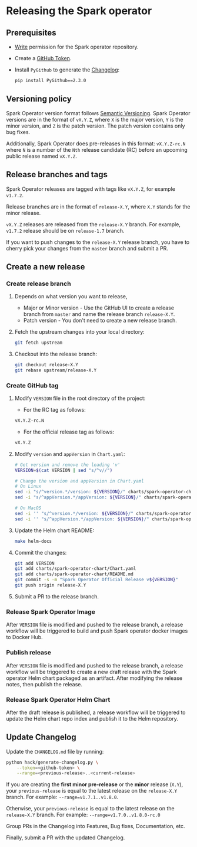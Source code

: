 # Releasing the Spark operator

## Prerequisites

- [Write](https://docs.github.com/organizations/managing-access-to-your-organizations-repositories/repository-permission-levels-for-an-organization#permission-levels-for-repositories-owned-by-an-organization) permission for the Spark operator repository.

- Create a [GitHub Token](https://docs.github.com/github/authenticating-to-github/keeping-your-account-and-data-secure/creating-a-personal-access-token).

- Install `PyGithub` to generate the [Changelog](../CHANGELOG.md):

  ```bash
  pip install PyGithub==2.3.0
  ```

## Versioning policy

Spark Operator version format follows [Semantic Versioning](https://semver.org/). Spark Operator versions are in the format of `vX.Y.Z`, where `X` is the major version, `Y` is the minor version, and `Z` is the patch version. The patch version contains only bug fixes.

Additionally, Spark Operator does pre-releases in this format: `vX.Y.Z-rc.N` where `N` is a number of the `Nth` release candidate (RC) before an upcoming public release named `vX.Y.Z`.

## Release branches and tags

Spark Operator releases are tagged with tags like `vX.Y.Z`, for example `v1.7.2`.

Release branches are in the format of `release-X.Y`, where `X.Y` stands for the minor release.

`vX.Y.Z` releases are released from the `release-X.Y` branch. For example, `v1.7.2` release should be on `release-1.7` branch.

If you want to push changes to the `release-X.Y` release branch, you have to cherry pick your changes from the `master` branch and submit a PR.

## Create a new release

### Create release branch

1. Depends on what version you want to release,

   - Major or Minor version - Use the GitHub UI to create a release branch from `master` and name the release branch `release-X.Y`.
   - Patch version - You don't need to create a new release branch.

2. Fetch the upstream changes into your local directory:

   ```bash
   git fetch upstream
   ```

3. Checkout into the release branch:

   ```bash
   git checkout release-X.Y
   git rebase upstream/release-X.Y
   ```

### Create GitHub tag

1. Modify `VERSION` file in the root directory of the project:

    - For the RC tag as follows:

    ```bash
    vX.Y.Z-rc.N
    ```

    - For the official release tag as follows:

    ```bash
    vX.Y.Z
    ```

2. Modify `version` and `appVersion` in `Chart.yaml`:

    ```bash
    # Get version and remove the leading 'v'
    VERSION=$(cat VERSION | sed "s/^v//")

    # Change the version and appVersion in Chart.yaml
    # On Linux
    sed -i "s/^version.*/version: ${VERSION}/" charts/spark-operator-chart/Chart.yaml
    sed -i "s/^appVersion.*/appVersion: ${VERSION}/" charts/spark-operator-chart/Chart.yaml

    # On MacOS
    sed -i '' "s/^version.*/version: ${VERSION}/" charts/spark-operator-chart/Chart.yaml
    sed -i '' "s/^appVersion.*/appVersion: ${VERSION}/" charts/spark-operator-chart/Chart.yaml
    ```

3. Update the Helm chart README:

    ```bash
    make helm-docs
    ```

4. Commit the changes:

    ```bash
    git add VERSION
    git add charts/spark-operator-chart/Chart.yaml
    git add charts/spark-operator-chart/README.md
    git commit -s -m "Spark Operator Official Release v${VERSION}"
    git push origin release-X.Y
    ```

5. Submit a PR to the release branch.

### Release Spark Operator Image

After `VERSION` file is modified and pushed to the release branch, a release workflow will be triggered to build and push Spark operator docker images to Docker Hub.

### Publish release

After `VERSION` file is modified and pushed to the release branch, a release workflow will be triggered to create a new draft release with the Spark operator Helm chart packaged as an artifact. After modifying the release notes, then publish the release.

### Release Spark Operator Helm Chart

After the draft release is published, a release workflow will be triggered to update the Helm chart repo index and publish it to the Helm repository.

## Update Changelog

Update the `CHANGELOG.md` file by running:

```bash
python hack/generate-changelog.py \
    --token=<github-token> \
    --range=<previous-release>..<current-release>
```

If you are creating the **first minor pre-release** or the **minor** release (`X.Y`), your `previous-release` is equal to the latest release on the `release-X.Y` branch.
For example: `--range=v1.7.1..v1.8.0`.

Otherwise, your `previous-release` is equal to the latest release on the `release-X.Y` branch.
For example: `--range=v1.7.0..v1.8.0-rc.0`

Group PRs in the Changelog into Features, Bug fixes, Documentation, etc.

Finally, submit a PR with the updated Changelog.
